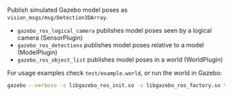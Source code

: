 Publish simulated Gazebo model poses as `vision_msgs/msg/Detection3DArray`.

* `gazebo_ros_logical_camera` publishes model poses seen by a logical camera (SensorPlugin)
* `gazebo_ros_detections` publishes model poses relative to a model (ModelPlugin)
* `gazebo_ros_object_list` publishes model poses in a world (WorldPlugin)

For usage examples check `test/example.world`, or run the world in Gazebo:

```bash
gazebo --verbose -s libgazebo_ros_init.so -s libgazebo_ros_factory.so test/example.world
```
